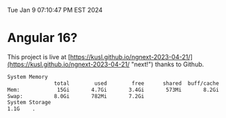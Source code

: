 Tue Jan  9 07:10:47 PM EST 2024

# Angular 16?


This project is live at [https://kusl.github.io/ngnext-2023-04-21/](https://kusl.github.io/ngnext-2023-04-21/ "next!") thanks to Github.

```bash
System Memory
               total        used        free      shared  buff/cache   available
Mem:            15Gi       4.7Gi       3.4Gi       573Mi       8.2Gi        10Gi
Swap:          8.0Gi       782Mi       7.2Gi
System Storage
1.1G	.
```
